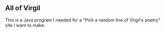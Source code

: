 ## All of Virgil
This is a Java program I needed for a "Pick a random line of Virgil's poetry" site I want to make.  
